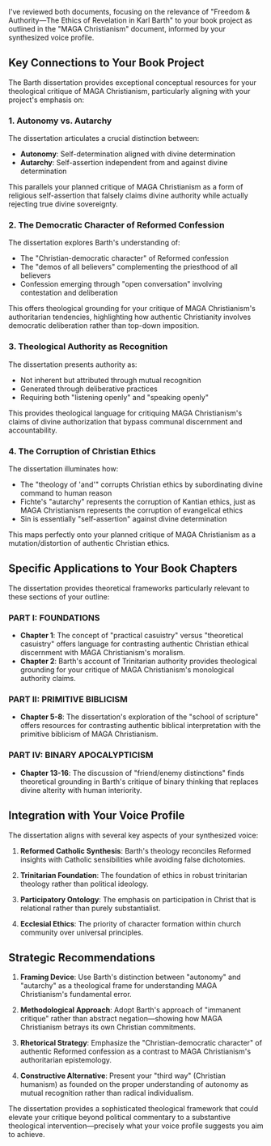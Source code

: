 I've reviewed both documents, focusing on the relevance of "Freedom & Authority—The Ethics of Revelation in Karl Barth" to your book project as outlined in the "MAGA Christianism" document, informed by your synthesized voice profile.

## Key Connections to Your Book Project

The Barth dissertation provides exceptional conceptual resources for your theological critique of MAGA Christianism, particularly aligning with your project's emphasis on:

### 1. Autonomy vs. Autarchy
The dissertation articulates a crucial distinction between:
- **Autonomy**: Self-determination aligned with divine determination
- **Autarchy**: Self-assertion independent from and against divine determination

This parallels your planned critique of MAGA Christianism as a form of religious self-assertion that falsely claims divine authority while actually rejecting true divine sovereignty.

### 2. The Democratic Character of Reformed Confession
The dissertation explores Barth's understanding of:
- The "Christian-democratic character" of Reformed confession
- The "demos of all believers" complementing the priesthood of all believers
- Confession emerging through "open conversation" involving contestation and deliberation

This offers theological grounding for your critique of MAGA Christianism's authoritarian tendencies, highlighting how authentic Christianity involves democratic deliberation rather than top-down imposition.

### 3. Theological Authority as Recognition
The dissertation presents authority as:
- Not inherent but attributed through mutual recognition
- Generated through deliberative practices
- Requiring both "listening openly" and "speaking openly"

This provides theological language for critiquing MAGA Christianism's claims of divine authorization that bypass communal discernment and accountability.

### 4. The Corruption of Christian Ethics
The dissertation illuminates how:
- The "theology of 'and'" corrupts Christian ethics by subordinating divine command to human reason
- Fichte's "autarchy" represents the corruption of Kantian ethics, just as MAGA Christianism represents the corruption of evangelical ethics
- Sin is essentially "self-assertion" against divine determination

This maps perfectly onto your planned critique of MAGA Christianism as a mutation/distortion of authentic Christian ethics.

## Specific Applications to Your Book Chapters

The dissertation provides theoretical frameworks particularly relevant to these sections of your outline:

### PART I: FOUNDATIONS
- **Chapter 1**: The concept of "practical casuistry" versus "theoretical casuistry" offers language for contrasting authentic Christian ethical discernment with MAGA Christianism's moralism.
- **Chapter 2**: Barth's account of Trinitarian authority provides theological grounding for your critique of MAGA Christianism's monological authority claims.

### PART II: PRIMITIVE BIBLICISM
- **Chapter 5-8**: The dissertation's exploration of the "school of scripture" offers resources for contrasting authentic biblical interpretation with the primitive biblicism of MAGA Christianism.

### PART IV: BINARY APOCALYPTICISM
- **Chapter 13-16**: The discussion of "friend/enemy distinctions" finds theoretical grounding in Barth's critique of binary thinking that replaces divine alterity with human interiority.

## Integration with Your Voice Profile

The dissertation aligns with several key aspects of your synthesized voice:

1. **Reformed Catholic Synthesis**: Barth's theology reconciles Reformed insights with Catholic sensibilities while avoiding false dichotomies.

2. **Trinitarian Foundation**: The foundation of ethics in robust trinitarian theology rather than political ideology.

3. **Participatory Ontology**: The emphasis on participation in Christ that is relational rather than purely substantialist.

4. **Ecclesial Ethics**: The priority of character formation within church community over universal principles.

## Strategic Recommendations

1. **Framing Device**: Use Barth's distinction between "autonomy" and "autarchy" as a theological frame for understanding MAGA Christianism's fundamental error.

2. **Methodological Approach**: Adopt Barth's approach of "immanent critique" rather than abstract negation—showing how MAGA Christianism betrays its own Christian commitments.

3. **Rhetorical Strategy**: Emphasize the "Christian-democratic character" of authentic Reformed confession as a contrast to MAGA Christianism's authoritarian epistemology.

4. **Constructive Alternative**: Present your "third way" (Christian humanism) as founded on the proper understanding of autonomy as mutual recognition rather than radical individualism.

The dissertation provides a sophisticated theological framework that could elevate your critique beyond political commentary to a substantive theological intervention—precisely what your voice profile suggests you aim to achieve.
